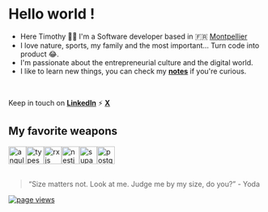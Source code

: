 <h1 align="left">Hello world !</h1>

- Here Timothy 👨‍💻 I'm a Software developer based in 🇫🇷 [Montpellier]
- I love nature, sports, my family and the most important... Turn code into product 😂.
- I'm passionate about the entrepreneurial culture and the digital world.
- I like to learn new things, you can check my **[notes]** if you're curious.

<br>

Keep in touch on **[LinkedIn]** ⚡️ **[X]**


<h2 align="left">My favorite weapons</h2>

<div style="display: flex;">
<img src="./img/angular.png" alt="angular" width="35"/>
<img src="./img/typescript.png" alt="typescript" width="35"/>
<img src="./img/rxjs.png" alt="rxjs" width="35"/>
<img src="./img/nestjs.svg" alt="nestjs" width="35"/>
<img src="./img/supabase.png" alt="supabase" width="35"/>
<img src="./img/postgres.png" alt="postgres" width="35"/>
</div>

<br>

> “Size matters not. Look at me. Judge me by my size, do you?” - Yoda

<p align="left">
  <a href="https://github.com/timothyalcaide/timothyalcaide">
    <img src="https://komarev.com/ghpvc/?username=timothyalcaide" alt="page views" />
  </a>
</p>

[linkedin]: https://www.linkedin.com/in/timothyalcaide "Timothy Alcaide LinkedIn"
[X]: https://www.x.com/t1m4lc "t1m4lc X"
[montpellier]: https://www.google.com/maps/place/Montpellier/@43.6099948,3.8041295,12z "Montpellier"
[notes]: https://github.com/timothyalcaide/learning-notes
[youtube channel]: https://www.youtube.com/channel/UCS11gNlSZmcaIOv_DCfMplA
